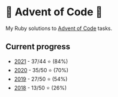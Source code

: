 # 🎄 Advent of Code 🎄

My Ruby solutions to [Advent of Code](https://adventofcode.com) tasks.

## Current progress

* [2021](/2021) - 37/44 ⭐ (84%)
* [2020](/2020) - 35/50 ⭐ (70%)
* [2019](/2019) - 27/50 ⭐ (54%)
* [2018](/2018) - 13/50 ⭐ (26%)
